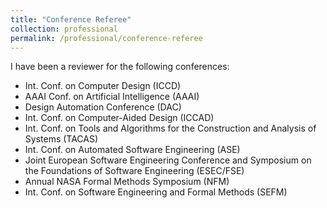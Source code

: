 ```yaml
---
title: "Conference Referee"
collection: professional
permalink: /professional/conference-referee
---
```


I have been a reviewer for the following conferences:

- Int. Conf. on Computer Design (ICCD)
- AAAI Conf. on Artificial Intelligence (AAAI)
- Design Automation Conference (DAC)
- Int. Conf. on Computer-Aided Design (ICCAD)
- Int. Conf. on Tools and Algorithms for the Construction and Analysis of Systems (TACAS)
- Int. Conf. on Automated Software Engineering (ASE)
- Joint European Software Engineering Conference and Symposium on the Foundations of Software Engineering (ESEC/FSE)
- Annual NASA Formal Methods Symposium (NFM)
- Int. Conf. on Software Engineering and Formal Methods (SEFM)

